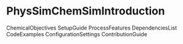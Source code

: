 # PhysSimChemSimIntroduction
ChemicalObjectives
SetupGuide
ProcessFeatures
DependenciesList
CodeExamples
ConfigurationSettings
ContributionGuide
